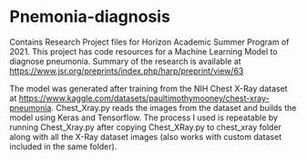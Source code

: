 # Pnemonia-diagnosis

Contains Research Project files for Horizon Academic Summer Program of 2021. This project has code resources for a Machine Learning Model to diagnose pneumonia. Summary of the research is available at https://www.jsr.org/preprints/index.php/harp/preprint/view/63

The model was generated after training from the NIH Chest X-Ray dataset at https://www.kaggle.com/datasets/paultimothymooney/chest-xray-pneumonia. Chest_Xray.py reads the images from the dataset and builds the model using Keras and Tensorflow. The process I used is repeatable by running Chest_Xray.py after copying Chest_XRay.py to chest_xray folder along with all the X-Ray dataset images (also works with custom dataset included in the same folder).




